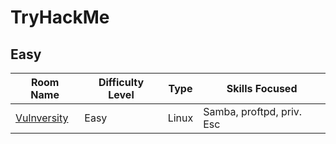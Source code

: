 
# TryHackMe

## Easy

| Room Name                                                    | Difficulty Level | Type    | Skills Focused                                               |
| ------------------------------------------------------------ | ---------------- | ------- | ------------------------------------------------------------ |
|[Vulnversity](./Easy/Kenobi/Kenobi_writeup.md)                | Easy             | Linux   | Samba, proftpd, priv. Esc                                    |

